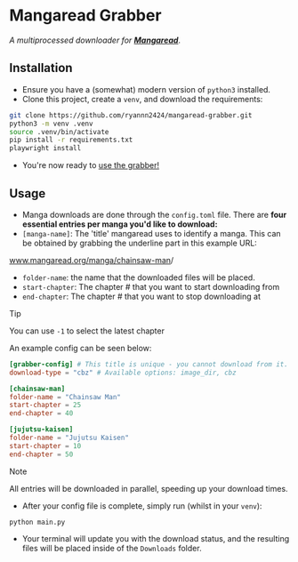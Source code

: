 # Mangaread Grabber
*A multiprocessed downloader for* [***Mangaread***](https://www.mangaread.org/).

## Installation
- Ensure you have a (somewhat) modern version of `python3` installed.
- Clone this project, create a `venv`, and download the requirements:
``` bash
git clone https://github.com/ryannn2424/mangaread-grabber.git
python3 -m venv .venv
source .venv/bin/activate
pip install -r requirements.txt
playwright install
```
- You're now ready to [use the grabber!](#usage)

## Usage
- Manga downloads are done through the `config.toml` file. There are **four essential entries per manga you'd like to download:**
- `[manga-name]`: The 'title' mangaread uses to identify a manga. This can be obtained by grabbing the underline part in this example URL:

www.mangaread.org/manga/<u>chainsaw-man</u>/

- `folder-name`: the name that the downloaded files will be placed.
- `start-chapter`: The chapter # that you want to start downloading from
- `end-chapter`: The chapter # that you want to stop downloading at

>[!TIP]
>You can use `-1` to select the latest chapter

An example config can be seen below:
``` toml
[grabber-config] # This title is unique - you cannot download from it.
download-type = "cbz" # Available options: image_dir, cbz 

[chainsaw-man]
folder-name = "Chainsaw Man" 
start-chapter = 25 
end-chapter = 40 

[jujutsu-kaisen]
folder-name = "Jujutsu Kaisen"
start-chapter = 10
end-chapter = 50
```

>[!NOTE]
>All entries will be downloaded in parallel, speeding up your download times.

- After your config file is complete, simply run (whilst in your `venv`):
```
python main.py
```
- Your terminal will update you with the download status, and the resulting files will be placed inside of the `Downloads` folder.
